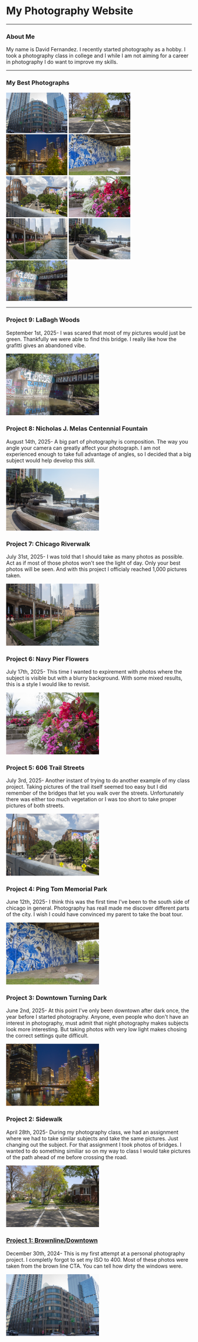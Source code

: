 <html>
  <head>
    <title>my website</title>
    <link rel="stylesheet" href="style.css">
  </head>
  <body>
    <h1>My Photography Website</h1>
    <hr>
    <h3>About Me</h3>
    <p>My name is David Fernandez. I recently started photography as a hobby. I took a photography class in college and I while I am not aiming for a career in photography I do want to improve my skills.</p>
    <hr>
    <h3>My Best Photographs</h3>
    <img src="Best/IMG_0488_Best.jpg" width="33%" loading="lazy">
    <img src="Best/IMG_0550_Best.jpg" width="33%" loading="lazy">
    <img src="Best/IMG_0660_Best.jpg" width="33%" loading="lazy">
    <img src="Best/IMG_0752_Best.jpg" width="33%" loading="lazy">
    <img src="Best/IMG_0801_Best.jpg" width="33%" loading="lazy">
    <img src="Best/IMG_0850_Best.jpg" width="33%" loading="lazy">
    <img src="Best/IMG_0907_Best.jpg" width="33%" loading="lazy">
    <img src="Best/IMG_1149_Best.jpg" width="33%" loading="lazy">
    <img src="Best/IMG_1256_Best.jpg" width="33%" loading="lazy">
    <hr>
    <h3>Project 9: LaBagh Woods</h3>
    <p> September 1st, 2025- I was scared that most of my pictures would just be green. Thankfully we were able to find this bridge. I really like how the grafitti gives an abandoned vibe.</p>
    <img src="Best/IMG_1256_Best.jpg" width="50%" loading="lazy">
    <h3>Project 8: Nicholas J. Melas Centennial Fountain</h3>
    <p> August 14th, 2025- A big part of photography is composition. The way you angle your camera can greatly affect your photograph. I am not experienced enough to take full advantage of angles, so I decided that a big subject would help develop this skill.</p>
    <img src="Best/IMG_1149_Best.jpg" width="50%" loading="lazy">
    <h3>Project 7: Chicago Riverwalk</h3>
    <p> July 31st, 2025- I was told that I should take as many photos as possible. Act as if most of those photos won't see the light of day. Only your best photos will be seen. And with this project I officialy reached 1,000 pictures taken.</p>
    <img src="Best/IMG_0907_Best.jpg" width="50%" loading="lazy">
    <h3>Project 6: Navy Pier Flowers</h3>
    <p> July 17th, 2025- This time I wanted to expirement with photos where the subject is visible but with a blurry background. With some mixed results, this is a style I would like to revisit.</p>
    <img src="Best/IMG_0850_Best.jpg" width="50%" loading="lazy">
    <h3>Project 5: 606 Trail Streets</h3>
    <p> July 3rd, 2025- Another instant of trying to do another example of my class project. Taking pictures of the trail itself seemed too easy but I did remember of the bridges that let you walk over the streets. Unfortunately there was either too much vegetation or I was too short to take proper pictures of both streets.</p>
    <img src="Best/IMG_0801_Best.jpg" width="50%" loading="lazy">
    <h3>Project 4: Ping Tom Memorial Park</h3>
    <p> June 12th, 2025- I think this was the first time I've been to the south side of chicago in general. Photography has reall made me discover different parts of the city. I wish I could have convinced my parent to take the boat tour.</p>
    <img src="Best/IMG_0752_Best.jpg" width="50%" loading="lazy">
    <h3>Project 3: Downtown Turning Dark</h3>
    <p> June 2nd, 2025- At this point I've only been downtown after dark once, the year before I started photography. Anyone, even people who don't have an interest in photography, must admit that night photography makes subjects look more interesting. But taking photos with very low light makes chosing the correct settings quite difficult. </p>
    <img src="Best/IMG_0660_Best.jpg" width="50%" loading="lazy">
    <h3>Project 2: Sidewalk</h3>
    <p> April 28th, 2025- During my photography class, we had an assignment where we had to take similar subjects and take the same pictures. Just changing out the subject. For that assignment I took photos of bridges. I wanted to do something similiar so on my way to class I would take pictures of the path ahead of me before crossing the road.</p>
    <img src="Best/IMG_0550_Best.jpg" width="50%" loading="lazy">
    <h3><a href="Project1.html"> Project 1: Brownline/Downtown </a></h3>
    <p> December 30th, 2024- This is my first attempt at a personal photography project. I completly forgot to set my ISO to 400. Most of these photos were taken from the brown line CTA. You can tell how dirty the windows were.</p>
    <img src="Best/IMG_0488_Best.jpg" width="50%" loading="lazy">
  </body>
</html>
